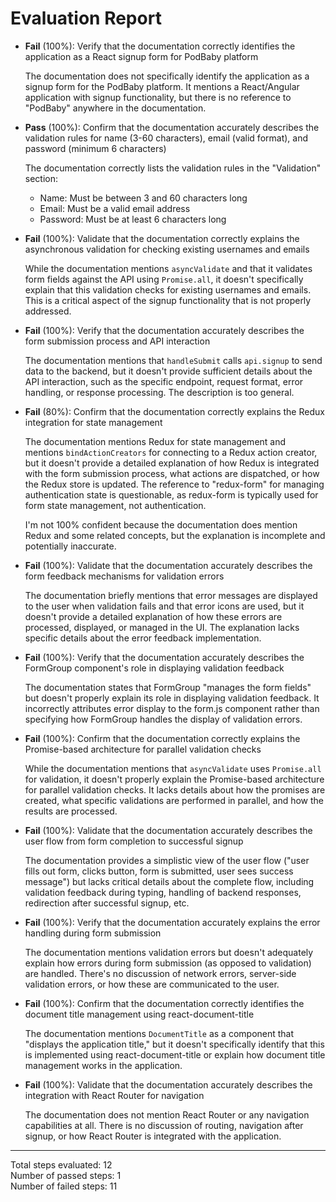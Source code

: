 # Evaluation Report

- **Fail** (100%): Verify that the documentation correctly identifies the application as a React signup form for PodBaby platform
  
  The documentation does not specifically identify the application as a signup form for the PodBaby platform. It mentions a React/Angular application with signup functionality, but there is no reference to "PodBaby" anywhere in the documentation.

- **Pass** (100%): Confirm that the documentation accurately describes the validation rules for name (3-60 characters), email (valid format), and password (minimum 6 characters)
  
  The documentation correctly lists the validation rules in the "Validation" section:
  - Name: Must be between 3 and 60 characters long
  - Email: Must be a valid email address
  - Password: Must be at least 6 characters long

- **Fail** (100%): Validate that the documentation correctly explains the asynchronous validation for checking existing usernames and emails
  
  While the documentation mentions `asyncValidate` and that it validates form fields against the API using `Promise.all`, it doesn't specifically explain that this validation checks for existing usernames and emails. This is a critical aspect of the signup functionality that is not properly addressed.

- **Fail** (100%): Verify that the documentation accurately describes the form submission process and API interaction
  
  The documentation mentions that `handleSubmit` calls `api.signup` to send data to the backend, but it doesn't provide sufficient details about the API interaction, such as the specific endpoint, request format, error handling, or response processing. The description is too general.

- **Fail** (80%): Confirm that the documentation correctly explains the Redux integration for state management
  
  The documentation mentions Redux for state management and mentions `bindActionCreators` for connecting to a Redux action creator, but it doesn't provide a detailed explanation of how Redux is integrated with the form submission process, what actions are dispatched, or how the Redux store is updated. The reference to "redux-form" for managing authentication state is questionable, as redux-form is typically used for form state management, not authentication.

  I'm not 100% confident because the documentation does mention Redux and some related concepts, but the explanation is incomplete and potentially inaccurate.

- **Fail** (100%): Validate that the documentation accurately describes the form feedback mechanisms for validation errors
  
  The documentation briefly mentions that error messages are displayed to the user when validation fails and that error icons are used, but it doesn't provide a detailed explanation of how these errors are processed, displayed, or managed in the UI. The explanation lacks specific details about the error feedback implementation.

- **Fail** (100%): Verify that the documentation accurately describes the FormGroup component's role in displaying validation feedback
  
  The documentation states that FormGroup "manages the form fields" but doesn't properly explain its role in displaying validation feedback. It incorrectly attributes error display to the form.js component rather than specifying how FormGroup handles the display of validation errors.

- **Fail** (100%): Confirm that the documentation correctly explains the Promise-based architecture for parallel validation checks
  
  While the documentation mentions that `asyncValidate` uses `Promise.all` for validation, it doesn't properly explain the Promise-based architecture for parallel validation checks. It lacks details about how the promises are created, what specific validations are performed in parallel, and how the results are processed.

- **Fail** (100%): Validate that the documentation accurately describes the user flow from form completion to successful signup
  
  The documentation provides a simplistic view of the user flow ("user fills out form, clicks button, form is submitted, user sees success message") but lacks critical details about the complete flow, including validation feedback during typing, handling of backend responses, redirection after successful signup, etc.

- **Fail** (100%): Verify that the documentation accurately explains the error handling during form submission
  
  The documentation mentions validation errors but doesn't adequately explain how errors during form submission (as opposed to validation) are handled. There's no discussion of network errors, server-side validation errors, or how these are communicated to the user.

- **Fail** (100%): Confirm that the documentation correctly identifies the document title management using react-document-title
  
  The documentation mentions `DocumentTitle` as a component that "displays the application title," but it doesn't specifically identify that this is implemented using react-document-title or explain how document title management works in the application.

- **Fail** (100%): Validate that the documentation accurately describes the integration with React Router for navigation
  
  The documentation does not mention React Router or any navigation capabilities at all. There is no discussion of routing, navigation after signup, or how React Router is integrated with the application.

---

Total steps evaluated: 12  
Number of passed steps: 1  
Number of failed steps: 11